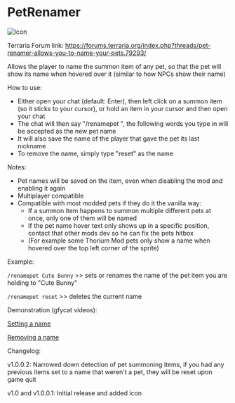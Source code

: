 # PetRenamer

![Icon](https://raw.githubusercontent.com/direwolf420/PetRenamer/master/icon.png)

Terraria Forum link: https://forums.terraria.org/index.php?threads/pet-renamer-allows-you-to-name-your-pets.79293/

Allows the player to name the summon item of any pet, so that the pet will show its name when hovered over it (similar to how NPCs show their name)

How to use:
* Either open your chat (default: Enter), then left click on a summon item (so it sticks to your cursor), or hold an item in your cursor and then open your chat
* The chat will then say "/renamepet ", the following words you type in will be accepted as the new pet name
* It will also save the name of the player that gave the pet its last nickname
* To remove the name, simply type "reset" as the name 

Notes:
* Pet names will be saved on the item, even when disabling the mod and enabling it again
* Multiplayer compatible
* Compatible with most modded pets if they do it the vanilla way:
    * If a summon item happens to summon multiple different pets at once, only one of them will be named
    * If the pet name hover text only shows up in a specific position, contact that other mods dev so he can fix the pets hitbox
    * (For example some Thorium Mod pets only show a name when hovered over the top left corner of the sprite)

Example:

`/renamepet Cute Bunny` >> sets or renames the name of the pet item you are holding to "Cute Bunny"

`/renamepet reset` >> deletes the current name

Demonstration (gfycat videos):

[Setting a name](https://gfycat.com/unsteadysplendidannelid)

[Removing a name](https://gfycat.com/flickeringringediraniangroundjay)

Changelog:

v1.0.0.2: Narrowed down detection of pet summoning items, if you had any previous items set to a name that weren't a pet, they will be reset upon game quit

v1.0 and v1.0.0.1: Initial release and added icon
